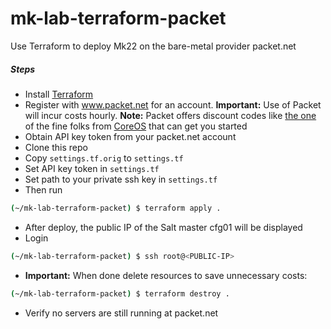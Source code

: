 # mk-lab-terraform-packet
Use Terraform to deploy Mk22 on the bare-metal provider packet.net

##### Steps

- Install [Terraform](https://www.terraform.io/downloads.html)
- Register with www.packet.net for an account. **Important:** Use of Packet will incur costs hourly. **Note:** Packet offers discount codes like [the one](https://www.packet.net/promo/coreos/) of the fine folks from [CoreOS](https://coreos.com/) that can get you started
- Obtain API key token from your packet.net account
- Clone this repo
- Copy ```settings.tf.orig``` to ```settings.tf```
- Set API key token in ```settings.tf```
- Set path to your private ssh key in ```settings.tf```
- Then run
```bash
(~/mk-lab-terraform-packet) $ terraform apply .
```
- After deploy, the public IP of the Salt master cfg01 will be displayed
- Login
```bash
(~/mk-lab-terraform-packet) $ ssh root@<PUBLIC-IP>
```
- **Important:** When done delete resources to save unnecessary costs:
```bash
(~/mk-lab-terraform-packet) $ terraform destroy .
```
- Verify no servers are still running at packet.net

